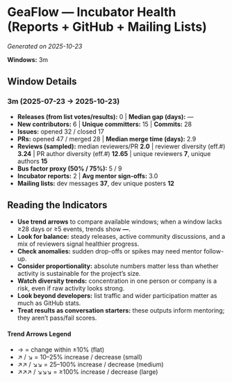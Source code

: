 # GeaFlow — Incubator Health (Reports + GitHub + Mailing Lists)
_Generated on 2025-10-23_

**Windows:** 3m

## Window Details
### 3m  (2025-07-23 → 2025-10-23)
- **Releases (from list votes/results):** 0  |  **Median gap (days):** —
- **New contributors:** 6  |  **Unique committers:** 15  |  **Commits:** 28
- **Issues:** opened 32 / closed 17
- **PRs:** opened 47 / merged 28  |  **Median merge time (days):** 2.9
- **Reviews (sampled):** median reviewers/PR **2.0**  |  reviewer diversity (eff.#) **3.24**  |  PR author diversity (eff.#) **12.65**  |  unique reviewers **7**, unique authors **15**
- **Bus factor proxy (50% / 75%):** 5 / 9
- **Incubator reports:** 2  |  **Avg mentor sign-offs:** 3.0
- **Mailing lists:** dev messages **37**, dev unique posters **12**

## Reading the Indicators
- **Use trend arrows** to compare available windows; when a window lacks ≥28 days or ≥5 events, trends show **—**.
- **Look for balance:** steady releases, active community discussions, and a mix of reviewers signal healthier progress.
- **Check anomalies:** sudden drop-offs or spikes may need mentor follow-up.
- **Consider proportionality:** absolute numbers matter less than whether activity is sustainable for the project’s size.
- **Watch diversity trends:** concentration in one person or company is a risk, even if raw activity looks strong.
- **Look beyond developers:** list traffic and wider participation matter as much as GitHub stats.
- **Treat results as conversation starters:** these outputs inform mentoring; they aren’t pass/fail scores.

#### Trend Arrows Legend
- →  = change within ±10% (flat)
- ↗ / ↘ = 10–25% increase / decrease (small)
- ↗↗ / ↘↘ = 25–100% increase / decrease (medium)
- ↗↗↗ / ↘↘↘ = ≥100% increase / decrease (large)
